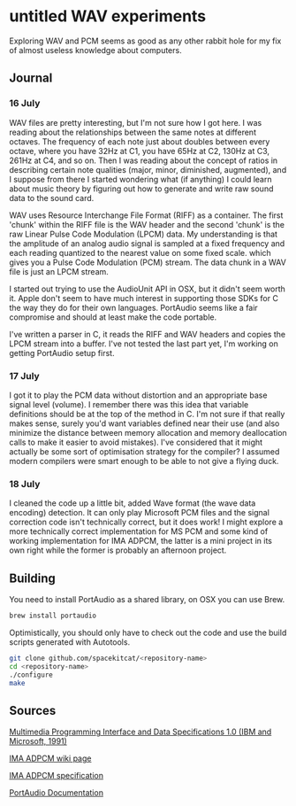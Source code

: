 # untitled WAV experiments

Exploring WAV and PCM seems as good as any other rabbit hole for my fix of almost useless knowledge about computers.

## Journal

### 16 July

WAV files are pretty interesting, but I'm not sure how I got here. I was reading about the relationships between the same notes at different octaves. The frequency of each note just about doubles between every octave, where you have 32Hz at C1, you have 65Hz at C2, 130Hz at C3, 261Hz at C4, and so on. Then I was reading about the concept of ratios in describing certain note qualities (major, minor, diminished, augmented), and I suppose from there I started wondering what (if anything) I could learn about music theory by figuring out how to generate and write raw sound data to the sound card.

WAV uses Resource Interchange File Format (RIFF) as a container. The first 'chunk' within the RIFF file is the WAV header and the second 'chunk' is the raw Linear Pulse Code Modulation (LPCM) data. My understanding is that the amplitude of an analog audio signal is sampled at a fixed frequency and each reading quantized to the nearest value on some fixed scale. which gives you a Pulse Code Modulation (PCM) stream. The data chunk in a WAV file is just an LPCM stream.

I started out trying to use the AudioUnit API in OSX, but it didn't seem worth it. Apple don't seem to have much interest in supporting those SDKs for C the way they do for their own languages. PortAudio seems like a fair compromise and should at least make the code portable.

I've written a parser in C, it reads the RIFF and WAV headers and copies the LPCM stream into a buffer. I've not tested the last part yet, I'm working on getting PortAudio setup first.

### 17 July

I got it to play the PCM data without distortion and an appropriate base signal level (volume). I remember there was this idea that variable definitions should be at the top of the method in C. I'm not sure if that really makes sense, surely you'd want variables defined near their use (and also minimize the distance between memory allocation and memory deallocation calls to make it easier to avoid mistakes). I've considered that it might actually be some sort of optimisation strategy for the compiler? I assumed modern compilers were smart enough to be able to not give a flying duck.

### 18 July

I cleaned the code up a little bit, added Wave format (the wave data encoding) detection. It can only play Microsoft PCM files and the signal correction
code isn't technically correct, but it does work! I might explore a more technically correct implementation for MS PCM and some kind of working
implementation for IMA ADPCM, the latter is a mini project in its own right while the former is probably an afternoon project.  

## Building

You need to install PortAudio as a shared library, on OSX you can use Brew.

```bash
brew install portaudio
```

Optimistically, you should only have to check out the code and use the build scripts generated with Autotools.

```bash
git clone github.com/spacekitcat/<repository-name>
cd <repository-name>
./configure
make
```

## Sources

[Multimedia Programming Interface
and Data Specifications 1.0 (IBM and Microsoft, 1991)](http://www-mmsp.ece.mcgill.ca/Documents/AudioFormats/WAVE/Docs/riffmci.pdf)

[IMA ADPCM wiki page](https://wiki.multimedia.cx/index.php/IMA_ADPCM)

[IMA ADPCM specification](http://www.cs.columbia.edu/~hgs/audio/dvi/IMA_ADPCM.pdf)

[PortAudio Documentation](http://portaudio.com/docs/v19-doxydocs/)
